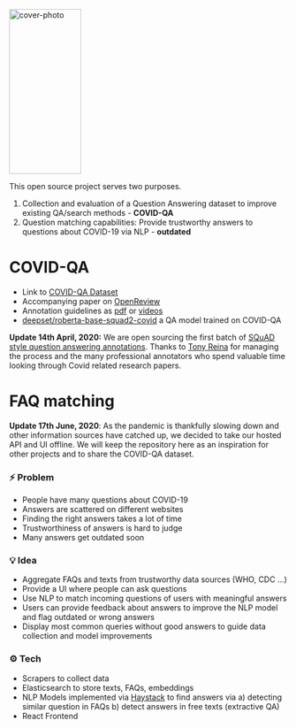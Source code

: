 <img alt="cover-photo" src="https://github.com/deepset-ai/COVID-QA/blob/master/docs/img/covid-bert.png?raw=true" width="130" height="298" />

This open source project serves two purposes. 
1. Collection and evaluation of a Question Answering dataset to improve existing QA/search methods - **COVID-QA**
2. Question matching capabilities: Provide trustworthy answers to questions about COVID-19 via NLP - **outdated**

# COVID-QA
- Link to [COVID-QA Dataset](https://github.com/deepset-ai/COVID-QA/tree/master/data/question-answering/COVID-QA.json) 
- Accompanying paper on [OpenReview](https://openreview.net/forum?id=JENSKEEzsoU)
- Annotation guidelines as [pdf](https://drive.google.com/file/d/1Wv3OIC0Z7ibHIzOm9Xw_r0gjTFmpl-33/view?usp=sharing) or [videos](https://www.youtube.com/playlist?list=PL0pJupneBHx4rkCtNmaXUs1q7SV7EjLED)
- [deepset/roberta-base-squad2-covid](https://huggingface.co/deepset/roberta-base-squad2-covid) a QA model trained on COVID-QA 

**Update 14th April, 2020:** We are open sourcing the first batch of 
[SQuAD style question answering annotations](https://github.com/deepset-ai/COVID-QA/tree/master/data/question-answering).
Thanks to [Tony Reina](https://www.linkedin.com/in/skysurgery/) for managing the process and the 
many professional annotators who spend valuable time looking through Covid related research papers.


# FAQ matching
**Update 17th June, 2020**: As the pandemic is thankfully slowing down and other information sources have catched up, we decided to take our hosted API and UI offline. We will keep the repository here as an inspiration for other projects and to share the COVID-QA dataset.

### :zap: Problem
- People have many questions about COVID-19
- Answers are scattered on different websites 
- Finding the right answers takes a lot of time
- Trustworthiness of answers is hard to judge
- Many answers get outdated soon

### :bulb: Idea
- Aggregate FAQs and texts from trustworthy data sources (WHO, CDC ...)
- Provide a UI where people can ask questions
- Use NLP to match incoming questions of users with meaningful answers
- Users can provide feedback about answers to improve the NLP model and flag outdated or wrong answers
- Display most common queries without good answers to guide data collection and model improvements

### :gear:	Tech 
- Scrapers to collect data
- Elasticsearch to store texts, FAQs, embeddings
- NLP Models implemented via [Haystack](https://github.com/deepset-ai/haystack/) to find answers via a) detecting similar question in FAQs b) detect answers in free texts (extractive QA)
- React Frontend

